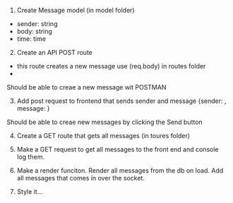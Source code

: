 1. Create Message model (in model folder)

- sender: string
- body: string
- time: time

2. Create an API POST route

- this route creates a new message use (req.body) in routes folder
-

Should be able to creae a new message wit POSTMAN

3. Add post request to frontend that sends sender and message {sender: , message: }

Should be able to creae new messages by clicking the Send button

4. Create a GET route that gets all messages (in toures folder)

5. Make a GET request to get all messages to the front end and console log them.

6. Make a render funciton. Render all messages from the db on load. Add all messages that comes in over the socket.

7. Style it...
